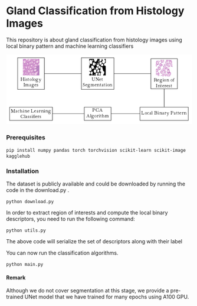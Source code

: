 # Gland Classification from Histology Images 

This repository is about gland classification from histology images 
using local binary pattern and machine learning classifiers

![alt text](./pipeline.png)
### Prerequisites

```commandline
pip install numpy pandas torch torchvision scikit-learn scikit-image kagglehub
```

### Installation
The dataset is publicly available and could be downloaded by running the code in the download.py .

```commandline
python download.py
```
In order to extract region of interests and compute the local binary descriptors, you need to run the following command:
```commandline
python utils.py
```
The above code will serialize the set of descriptors along with their label

You can now run the classification algorithms.
```commandline
python main.py
```
#### Remark

Although we do not cover segmentation at this stage, we provide a pre-trained UNet model
that we have trained for many epochs using A100 GPU.
